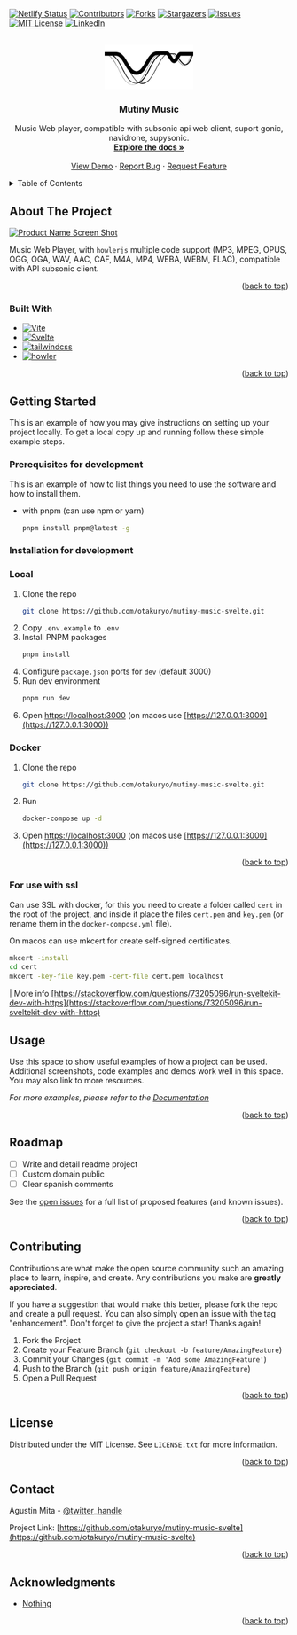 <!-- Improved compatibility of back to top link: See: https://github.com/othneildrew/Best-README-Template/pull/73 -->
<a name="readme-top"></a>

<!-- PROJECT SHIELDS -->
<!--
*** I'm using markdown "reference style" links for readability.
*** Reference links are enclosed in brackets [ ] instead of parentheses ( ).
*** See the bottom of this document for the declaration of the reference variables
*** for contributors-url, forks-url, etc. This is an optional, concise syntax you may use.
*** https://www.markdownguide.org/basic-syntax/#reference-style-links
-->
[![Netlify Status][netlify-shield]][netlify-url]
[![Contributors][contributors-shield]][contributors-url]
[![Forks][forks-shield]][forks-url]
[![Stargazers][stars-shield]][stars-url]
[![Issues][issues-shield]][issues-url]
[![MIT License][license-shield]][license-url]
[![LinkedIn][linkedin-shield]][linkedin-url]

<!-- PROJECT LOGO -->
<br />
<div align="center">
  <a href="https://github.com/otakuryo/mutiny-music-svelte">
    <img src="z_readme_images/logo_mutiny.png" alt="Logo" width="160" height="80">
  </a>

<h3 align="center">Mutiny Music</h3>

  <p align="center">
    Music Web player, compatible with subsonic api web client, suport gonic, navidrone, supysonic.
    <br />
    <a href="https://github.com/otakuryo/mutiny-music-svelte"><strong>Explore the docs »</strong></a>
    <br />
    <br />
    <a href="https://super-nougat-57cf9e.netlify.app/">View Demo</a>
    ·
    <a href="https://github.com/otakuryo/mutiny-music-svelte/issues">Report Bug</a>
    ·
    <a href="https://github.com/otakuryo/mutiny-music-svelte/issues">Request Feature</a>
  </p>
</div>



<!-- TABLE OF CONTENTS -->
<details>
  <summary>Table of Contents</summary>
  <ol>
    <li>
      <a href="#about-the-project">About The Project</a>
      <ul>
        <li><a href="#built-with">Built With</a></li>
      </ul>
    </li>
    <li>
      <a href="#getting-started">Getting Started</a>
      <ul>
        <li><a href="#prerequisites">Prerequisites</a></li>
        <li><a href="#installation">Installation</a></li>
      </ul>
    </li>
    <li><a href="#usage">Usage</a></li>
    <li><a href="#roadmap">Roadmap</a></li>
    <li><a href="#contributing">Contributing</a></li>
    <li><a href="#license">License</a></li>
    <li><a href="#contact">Contact</a></li>
    <li><a href="#acknowledgments">Acknowledgments</a></li>
  </ol>
</details>



<!-- ABOUT THE PROJECT -->
## About The Project

[![Product Name Screen Shot][product-screenshot]](https://example.com)

Music Web Player, with `howlerjs` multiple code support (MP3, MPEG, OPUS, OGG, OGA, WAV, AAC, CAF, M4A, MP4, WEBA, WEBM, FLAC), compatible with API subsonic client.

<p align="right">(<a href="#readme-top">back to top</a>)</p>



### Built With

* [![Vite][Vite.js]][Vite-url]
* [![Svelte][Svelte.dev]][Svelte-url]
* [![tailwindcss][tailwindcss.com]][tailwindcss-url]
* [![howler][howler.com]][howler-url]

<p align="right">(<a href="#readme-top">back to top</a>)</p>



<!-- GETTING STARTED -->
## Getting Started

This is an example of how you may give instructions on setting up your project locally.
To get a local copy up and running follow these simple example steps.

### Prerequisites for development

This is an example of how to list things you need to use the software and how to install them.
* with pnpm (can use npm or yarn)
  ```sh
  pnpm install pnpm@latest -g
  ```

### Installation for development

### Local

1. Clone the repo
   ```sh
   git clone https://github.com/otakuryo/mutiny-music-svelte.git
   ```
2. Copy `.env.example` to `.env`
3. Install PNPM packages
   ```sh
   pnpm install
   ```
4. Configure `package.json` ports for `dev` (default 3000)
5. Run dev environment
    ```sh
    pnpm run dev
    ```
6. Open [https://localhost:3000](https://localhost:3000) (on macos use [https://127.0.0.1:3000](https://127.0.0.1:3000))

### Docker

1. Clone the repo
   ```sh
   git clone https://github.com/otakuryo/mutiny-music-svelte.git
   ```
2. Run 
   ```sh
   docker-compose up -d
   ```
3. Open [https://localhost:3000](https://localhost:3000) (on macos use [https://127.0.0.1:3000](https://127.0.0.1:3000))


<p align="right">(<a href="#readme-top">back to top</a>)</p>

### For use with ssl

Can use SSL with docker, for this you need to create a folder called `cert` in the root of the project, and inside it place the files `cert.pem` and `key.pem` (or rename them in the `docker-compose.yml` file).

On macos can use mkcert for create self-signed certificates.

```sh
mkcert -install
cd cert
mkcert -key-file key.pem -cert-file cert.pem localhost
```

| More info [https://stackoverflow.com/questions/73205096/run-sveltekit-dev-with-https](https://stackoverflow.com/questions/73205096/run-sveltekit-dev-with-https)

<!-- USAGE EXAMPLES -->
## Usage

Use this space to show useful examples of how a project can be used. Additional screenshots, code examples and demos work well in this space. You may also link to more resources.

_For more examples, please refer to the [Documentation](https://example.com)_

<p align="right">(<a href="#readme-top">back to top</a>)</p>



<!-- ROADMAP -->
## Roadmap

- [ ] Write and detail readme project
- [ ] Custom domain public
- [ ] Clear spanish comments

See the [open issues](https://github.com/otakuryo/mutiny-music-svelte/issues) for a full list of proposed features (and known issues).

<p align="right">(<a href="#readme-top">back to top</a>)</p>



<!-- CONTRIBUTING -->
## Contributing

Contributions are what make the open source community such an amazing place to learn, inspire, and create. Any contributions you make are **greatly appreciated**.

If you have a suggestion that would make this better, please fork the repo and create a pull request. You can also simply open an issue with the tag "enhancement".
Don't forget to give the project a star! Thanks again!

1. Fork the Project
2. Create your Feature Branch (`git checkout -b feature/AmazingFeature`)
3. Commit your Changes (`git commit -m 'Add some AmazingFeature'`)
4. Push to the Branch (`git push origin feature/AmazingFeature`)
5. Open a Pull Request

<p align="right">(<a href="#readme-top">back to top</a>)</p>



<!-- LICENSE -->
## License

Distributed under the MIT License. See `LICENSE.txt` for more information.

<p align="right">(<a href="#readme-top">back to top</a>)</p>



<!-- CONTACT -->
## Contact

Agustin Mita - [@twitter_handle](https://twitter.com/twitter_handle)

Project Link: [https://github.com/otakuryo/mutiny-music-svelte](https://github.com/otakuryo/mutiny-music-svelte)

<p align="right">(<a href="#readme-top">back to top</a>)</p>



<!-- ACKNOWLEDGMENTS -->
## Acknowledgments

* [Nothing](Nothing)

<p align="right">(<a href="#readme-top">back to top</a>)</p>



<!-- MARKDOWN LINKS & IMAGES -->
<!-- https://www.markdownguide.org/basic-syntax/#reference-style-links -->
[netlify-shield]: https://api.netlify.com/api/v1/badges/66e93619-a168-4a44-bdf7-3e8ecb1e29de/deploy-status
[netlify-url]: https://app.netlify.com/sites/super-nougat-57cf9e/deploys
[contributors-shield]: https://img.shields.io/github/contributors/otakuryo/mutiny-music-svelte.svg?style=for-the-badge
[contributors-url]: https://github.com/otakuryo/mutiny-music-svelte/graphs/contributors
[forks-shield]: https://img.shields.io/github/forks/otakuryo/mutiny-music-svelte.svg?style=for-the-badge
[forks-url]: https://github.com/otakuryo/mutiny-music-svelte/network/members
[stars-shield]: https://img.shields.io/github/stars/otakuryo/mutiny-music-svelte.svg?style=for-the-badge
[stars-url]: https://github.com/otakuryo/mutiny-music-svelte/stargazers
[issues-shield]: https://img.shields.io/github/issues/otakuryo/mutiny-music-svelte.svg?style=for-the-badge
[issues-url]: https://github.com/otakuryo/mutiny-music-svelte/issues
[license-shield]: https://img.shields.io/github/license/otakuryo/mutiny-music-svelte.svg?style=for-the-badge
[license-url]: https://github.com/otakuryo/mutiny-music-svelte/blob/master/LICENSE.txt
[linkedin-shield]: https://img.shields.io/badge/-LinkedIn-black.svg?style=for-the-badge&logo=linkedin&colorB=555
[linkedin-url]: https://linkedin.com/in/agustin-mita
[product-screenshot]: images/screenshot.png
[Next.js]: https://img.shields.io/badge/next.js-000000?style=for-the-badge&logo=nextdotjs&logoColor=white
[Next-url]: https://nextjs.org/
[Svelte.dev]: https://img.shields.io/badge/Svelte-4A4A55?style=for-the-badge&logo=svelte&logoColor=FF3E00
[Svelte-url]: https://svelte.dev/
[tailwindcss.com]: https://img.shields.io/badge/tailwindcss-%2338B2AC.svg?style=for-the-badge&logo=tailwind-css&logoColor=white
[tailwindcss-url]: https://tailwindcss.com/
[howler.com]: https://img.shields.io/badge/howlerjs-786956.svg?style=for-the-badge&logo=howlerjs&logoColor=white
[howler-url]: https://howlerjs.com/
[Vite.js]: https://img.shields.io/badge/vite-%23646CFF.svg?style=for-the-badge&logo=vite&logoColor=white
[Vite-url]: https://vitejs.dev/
